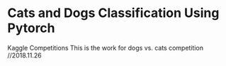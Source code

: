 # Cats and Dogs Classification Using Pytorch
Kaggle Competitions
This is the work for dogs vs. cats competition //2018.11.26
